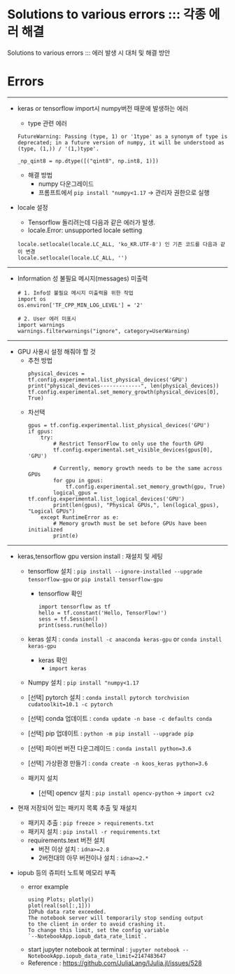 # Solutions to various errors ::: 각종 에러 해결 
Solutions to various errors ::: 에러 발생 시 대처 및 해결 방안

Errors
===

---
* keras or tensorflow import시 numpy버전 때문에 발생하는 에러 
  * type 관련 에러
  ```
  FutureWarning: Passing (type, 1) or '1type' as a synonym of type is deprecated; in a future version of numpy, it will be understood as (type, (1,)) / '(1,)type'.

  _np_qint8 = np.dtype([("qint8", np.int8, 1)])
  ```
  * 해결 방법
    * numpy 다운그레이드
    * 프롬프트에서 `pip install "numpy<1.17` -> 관리자 권한으로 실행

* locale 설정  
    * Tensorflow 돌리려는데 다음과 같은 에러가 발생.
    * locale.Error: unsupported locale setting
    ```
    locale.setlocale(locale.LC_ALL, 'ko_KR.UTF-8') 인 기존 코드를 다음과 같이 변경
    locale.setlocale(locale.LC_ALL, '')
    ```

---
* Information 성 불필요 메시지(messages) 미출력
    ``` 
    # 1. Info성 불필요 메시지 미출력을 위한 작업
    import os
    os.environ['TF_CPP_MIN_LOG_LEVEL'] = '2'
    ```
    ```
    # 2. User 에러 미표시
    import warnings
    warnings.filterwarnings("ignore", category=UserWarning)
    ```

---
* GPU 사용시 설정 해줘야 할 것
  * 추천 방법
    ```
    physical_devices = tf.config.experimental.list_physical_devices('GPU')
    print("physical_devices-------------", len(physical_devices))
    tf.config.experimental.set_memory_growth(physical_devices[0], True)
    ```
  * 차선택
    ```
    gpus = tf.config.experimental.list_physical_devices('GPU')
    if gpus:
        try:
            # Restrict TensorFlow to only use the fourth GPU
            tf.config.experimental.set_visible_devices(gpus[0], 'GPU')

            # Currently, memory growth needs to be the same across GPUs
            for gpu in gpus:
                tf.config.experimental.set_memory_growth(gpu, True)
            logical_gpus = tf.config.experimental.list_logical_devices('GPU')
            print(len(gpus), "Physical GPUs,", len(logical_gpus), "Logical GPUs")
        except RuntimeError as e:
            # Memory growth must be set before GPUs have been initialized
            print(e)
    ```

---
* keras,tensorflow gpu version install : 재설치 및 세팅
  * tensorflow 설치 : `pip install --ignore-installed --upgrade tensorflow-gpu` or `pip install tensorflow-gpu`
    * tensorflow 확인 
      ```
      import tensorflow as tf
      hello = tf.constant('Hello, TensorFlow!')
      sess = tf.Session()
      print(sess.run(hello))
      ```
  * keras 설치 : `conda install -c anaconda keras-gpu` or `conda install keras-gpu`
    * keras 확인
      * `import keras`
  * Numpy 설치 : `pip install "numpy<1.17`
  * [선택] pytorch 설치 : `conda install pytorch torchvision cudatoolkit=10.1 -c pytorch`
  * [선택] conda 업데이트 : `conda update -n base -c defaults conda`
  * [선택] pip 업데이트 : `python -m pip install --upgrade pip`
  * [선택] 파이썬 버전 다운그레이드 : `conda install python=3.6`
  * [선택] 가상환경 만들기 : `conda create -n koos_keras python=3.6`

  * 패키지 설치
    * [선택] opencv 설치 : `pip install opencv-python` -> `import cv2`

* 현재 저장되어 있는 패키지 목록 추출 및 재설치
  * 패키지 추출 : `pip freeze > requirements.txt`
  * 패키지 설치 : `pip install -r requirements.txt`
  * requirements.text 버전 설치
    * 버전 이상 설치 : `idna>=2.8`
    * 2버전대의 아무 버전이나 설치 : `idna>=2.*`

* iopub 등의 쥬피터 노트북 메모리 부족 
  * error example
    ```
    using Plots; plotly()
    plot(real(sol[:,1]))
    IOPub data rate exceeded.
    The notebook server will temporarily stop sending output
    to the client in order to avoid crashing it.
    To change this limit, set the config variable
    `--NotebookApp.iopub_data_rate_limit`.
    ```
  * start jupyter notebook at terminal : `jupyter notebook --NotebookApp.iopub_data_rate_limit=2147483647`
  * Reference : https://github.com/JuliaLang/IJulia.jl/issues/528
